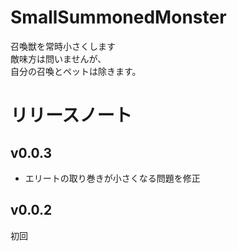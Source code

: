 # SmallSummonedMonster
召喚獣を常時小さくします  
敵味方は問いませんが、  
自分の召喚とペットは除きます。
# リリースノート
## v0.0.3
* エリートの取り巻きが小さくなる問題を修正
## v0.0.2
初回
